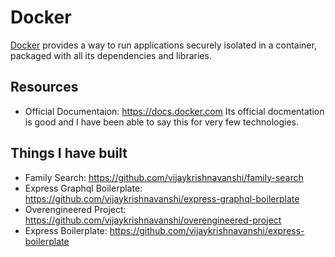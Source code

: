 # Docker

[Docker](https://docker.com) provides a way to run applications securely isolated in a container, packaged with all its dependencies and libraries.

## Resources

* Official Documentaion: <https://docs.docker.com>
  Its official docmentation is good and I have been able to say this for very few technologies.

## Things I have built

* Family Search: <https://github.com/vijaykrishnavanshi/family-search>
* Express Graphql Boilerplate: <https://github.com/vijaykrishnavanshi/express-graphql-boilerplate>
* Overengineered Project: <https://github.com/vijaykrishnavanshi/overengineered-project>
* Express Boilerplate: <https://github.com/vijaykrishnavanshi/express-boilerplate>
